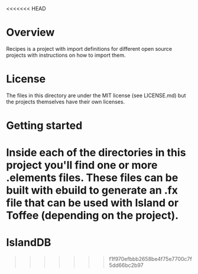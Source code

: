 <<<<<<< HEAD
# Overview

Recipes is a project with import definitions for different open source projects with instructions on how to import them.

# License

The files in this directory are under the MIT license (see LICENSE.md) but the projects themselves have their own licenses.

# Getting started

Inside each of the directories in this project you'll find one or more .elements files. These files can be built with ebuild to generate an .fx file that can be used with Island or Toffee (depending on the project).
=======
# IslandDB
>>>>>>> f1f970efbbb2658be4f75e7700c7f5dd66bc2b97
